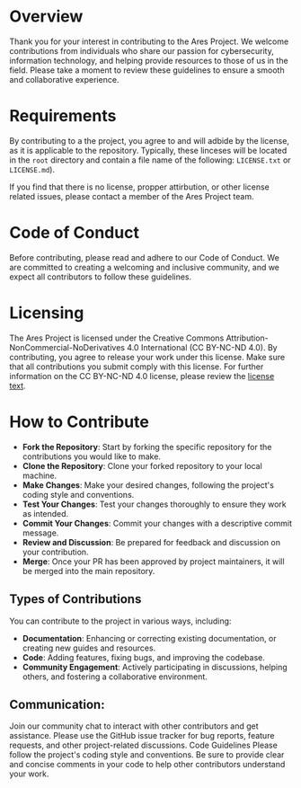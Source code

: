 # Overview
Thank you for your interest in contributing to the Ares Project. We welcome contributions from individuals who share our passion for cybersecurity, information technology, and helping provide resources to those of us in the field. Please take a moment to review these guidelines to ensure a smooth and collaborative experience.

# Requirements
By contributing to a the project, you agree to and will adbide by the license, as it is applicable to the repository. Typically, these linceses will be located in the `root` directory and contain a file name of the following: `LICENSE.txt` or `LICENSE.md`).

If you find that there is no license, propper attirbution, or other license related issues, please contact a member of the Ares Project team.

# Code of Conduct
Before contributing, please read and adhere to our Code of Conduct. We are committed to creating a welcoming and inclusive community, and we expect all contributors to follow these guidelines.

# Licensing
The Ares Project is licensed under the Creative Commons Attribution-NonCommercial-NoDerivatives 4.0 International (CC BY-NC-ND 4.0). By contributing, you agree to release your work under this license. Make sure that all contributions you submit comply with this license. For further information on the CC BY-NC-ND 4.0 license, please review the [license text](https://github.com/aresproject-io/aresproject-io/blob/main/LICENSE.md).

# How to Contribute
* **Fork the Repository**: Start by forking the specific repository for the contributions you would like to make.
* **Clone the Repository**: Clone your forked repository to your local machine.
* **Make Changes**: Make your desired changes, following the project's coding style and conventions.
* **Test Your Changes**: Test your changes thoroughly to ensure they work as intended.
* **Commit Your Changes**: Commit your changes with a descriptive commit message.
* **Review and Discussion**: Be prepared for feedback and discussion on your contribution.
* **Merge**: Once your PR has been approved by project maintainers, it will be merged into the main repository.

## Types of Contributions
You can contribute to the project in various ways, including:

* **Documentation**: Enhancing or correcting existing documentation, or creating new guides and resources.
* **Code**: Adding features, fixing bugs, and improving the codebase.
* **Community Engagement**: Actively participating in discussions, helping others, and fostering a collaborative environment.

## Communication: 
Join our community chat to interact with other contributors and get assistance.
Please use the GitHub issue tracker for bug reports, feature requests, and other project-related discussions.
Code Guidelines
Please follow the project's coding style and conventions. Be sure to provide clear and concise comments in your code to help other contributors understand your work.
